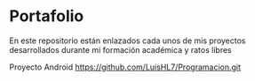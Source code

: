 # Portafolio
En este repositorio están enlazados cada unos de mis proyectos desarrollados durante mi formación académica y ratos libres

Proyecto Android
https://github.com/LuisHL7/Programacion.git


